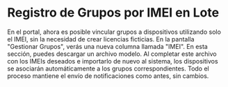 # Registro de Grupos por IMEI en Lote

En el portal, ahora es posible vincular grupos a dispositivos utilizando solo el IMEI, sin la necesidad de crear licencias ficticias. En la pantalla "Gestionar Grupos", verás una nueva columna llamada "IMEI". En esta sección, puedes descargar un archivo modelo. Al completar este archivo con los IMEIs deseados e importarlo de nuevo al sistema, los dispositivos se asociarán automáticamente a los grupos correspondientes. Todo el proceso mantiene el envío de notificaciones como antes, sin cambios.
